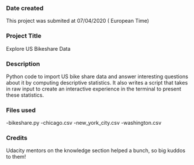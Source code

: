 ### Date created
This project was submited at 07/04/2020 ( European Time)

### Project Title
Explore US Bikeshare Data


### Description
Python code to import US bike share data and answer interesting questions about it by computing descriptive statistics. It also writes a script that takes in raw input to create an interactive experience in the terminal to present these statistics.


### Files used
-bikeshare.py
-chicago.csv
-new_york_city.csv
-washington.csv

### Credits
Udacity mentors on the knowledge section helped a bunch, so big kuddos to them!

